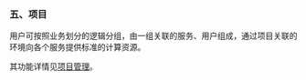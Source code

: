 ### 五、项目

用户可按照业务划分的逻辑分组，由一组关联的服务、用户组成，通过项目关联的环境向各个服务提供标准的计算资源。

其功能详情见[项目管理](../function/project.md)。